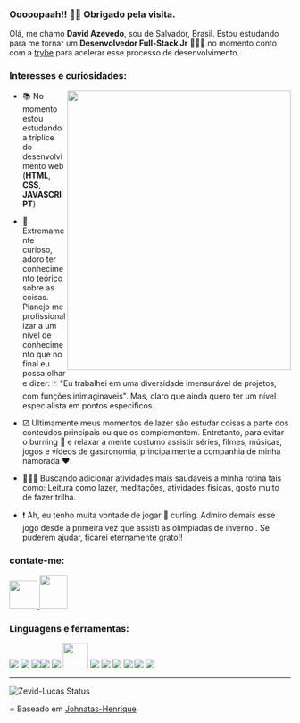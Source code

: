 ### Ooooopaah!!  🖖🏻 Obrigado pela visita.

Olá, me chamo **David Azevedo**, sou de Salvador, Brasil. Estou estudando para me tornar um **Desenvolvedor Full-Stack Jr** 👨🏻‍💻 no momento conto com a [trybe](https://www.betrybe.com/) para acelerar esse processo de desenvolvimento.

### Interesses e curiosidades:

<img align="right" width="400px" height="500px" src="https://i.pinimg.com/originals/f1/ed/a4/f1eda4768df8d8135c779772f2833e88.gif" >

- 📚 No momento estou estudando a tríplice do desenvolvimento web (**HTML**, **CSS**, **JAVASCRIPT**) 

- 💭 Extremamente curioso, adoro ter conhecimento teórico sobre as coisas. Planejo me profissionalizar a um nível de conhecimento que no final eu possa olhar e dizer: 🃏 "Eu trabalhei em uma diversidade imensurável de projetos, com funções inimaginaveis". Mas, claro que ainda quero ter um nível especialista em pontos especificos. 

-  ⚂ Ultimamente meus momentos de lazer são estudar coisas a parte dos conteúdos principais ou que os complementem. Entretanto, para evitar o burning 🤯 e relaxar a mente costumo assistir séries, filmes, músicas, jogos e  vídeos de gastronomia, principalmente a companhia de minha namorada ❤️.

- 🧘🏻‍♂️ Buscando adicionar atividades mais saudaveis a minha rotina tais como: Leitura como lazer, meditações, atividades fisicas, gosto muito de fazer trilha.

- ❗️ Ah, eu tenho muita vontade de jogar 🥌 curling. Admiro demais esse jogo desde a primeira vez que assisti as olimpiadas de inverno . Se puderem ajudar, ficarei eternamente grato!!

### contate-me: 



 <a  target="_blank" href="https://www.linkedin.com/in/dl-azevedo/">
    <img height="50px" width="50px" src="https://img.icons8.com/nolan/64/linkedin.png"/ style="max-width=100%">
 </a>
 <a  target="_blank" href="mailto:zevid.dev@outlook.com" >
    <img height="60px" width="50px" src="https://img.icons8.com/nolan/64/email.png"/ style="max-width=100%" style="margin-rigth=300px">
 </a>
 
 
 ### Linguagens e ferramentas: 
 
 <img src="https://img.icons8.com/nolan/50/github.png"/> <img src="https://img.icons8.com/color/50/000000/git.png"/>  <img src="https://img.icons8.com/nolan/50/html-5.png"/><img src="https://img.icons8.com/dusk/50/000000/css3.png"/> <img src="https://img.icons8.com/nolan/50/linux--v2.png"/> <img height="45px" width="45px" src="https://cdn.icon-icons.com/icons2/2429/PNG/512/figma_logo_icon_147289.png"/> <img src="https://img.icons8.com/nolan/50/console.png"/> <img src="https://img.icons8.com/nolan/50/javascript.png"/> <img src="https://img.icons8.com/nolan/50/mysql.png"/> <img src="https://img.icons8.com/windows/50/7950F2/node-js.png"/> <img src="https://img.icons8.com/external-tal-revivo-duo-tal-revivo/40/000000/external-jest-can-collect-code-coverage-information-from-entire-projects-logo-duo-tal-revivo.png"/> <img src="https://img.icons8.com/ios/45/7950F2/typescript.png"/>






 
  ---



![Zevid-Lucas Status](https://github-readme-stats.vercel.app/api?username=Zevid-Lucas&show_icons=true&theme=tokyonight)


⭐ Baseado em [Johnatas-Henrique](https://github.com/johnatas-henrique)
